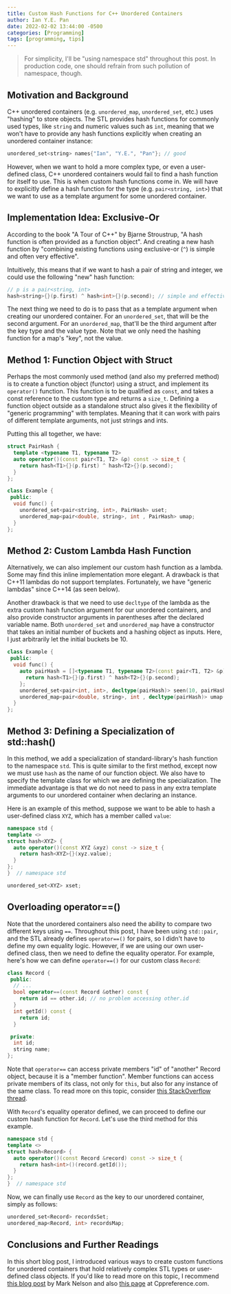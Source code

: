 ```yaml
---
title: Custom Hash Functions for C++ Unordered Containers
author: Ian Y.E. Pan
date: 2022-02-02 13:44:00 -0500
categories: [Programming]
tags: [programming, tips]
---
```


> For simplicity, I'll be "using namespace std" throughout this post. In production code, one should refrain from such pollution of namespace, though.

## Motivation and Background

C++ unordered containers (e.g. `unordered_map`, `unordered_set`, etc.) uses "hashing" to store objects. The STL provides hash functions for commonly used types, like `string` and numeric values such as `int`, meaning that we won't have to provide any hash functions explicitly when creating an unordered container instance:

```cpp
unordered_set<string> names{"Ian", "Y.E.", "Pan"}; // good
```

However, when we want to hold a more complex type, or even a user-defined class, C++ unordered containers would fail to find a hash function for itself to use. This is when custom hash functions come in. We will have to explicitly define a hash function for the type (e.g. `pair<string, int>`) that we want to use as a template argument for some unordered container. 

## Implementation Idea: Exclusive-Or

According to the book "A Tour of C++" by Bjarne Stroustrup, "A hash function is often provided as a function object". And creating a new hash function by "combining existing functions using exclusive-or (`^`) is simple and often very effective".

Intuitively, this means that if we want to hash a pair of string and integer, we could use the following "new" hash function:

```cpp
// p is a pair<string, int>
hash<string>{}(p.first) ^ hash<int>{}(p.second); // simple and effective
```

The next thing we need to do is to pass that as a template argument when creating our unordered container. For an `unordered_set`, that will be the second argument. For an `unordered_map`, that'll be the third argument after the key type and the value type. Note that we only need the hashing function for a map's "key", not the value.

## Method 1: Function Object with Struct

Perhaps the most commonly used method (and also my preferred method) is to create a function object (functor) using a struct, and implement its `operator()` function. This function is to be qualified as `const`, and takes a const reference to the custom type and returns a `size_t`. Defining a function object outside as a standalone struct also gives it the flexibility of "generic programming" with templates. Meaning that it can work with pairs of different template arguments, not just strings and ints. 

Putting this all together, we have:

```cpp
struct PairHash {
  template <typename T1, typename T2>
  auto operator()(const pair<T1, T2> &p) const -> size_t {
    return hash<T1>{}(p.first) ^ hash<T2>{}(p.second);
  }
};

class Example {
 public:
  void func() {
    unordered_set<pair<string, int>, PairHash> uset;
    unordered_map<pair<double, string>, int , PairHash> umap;
  }
};
```

## Method 2: Custom Lambda Hash Function

Alternatively, we can also implement our custom hash function as a lambda. Some may find this inline implementation more elegant. A drawback is that C++11 lambdas do not support templates. Fortunately, we have "generic lambdas" since C++14 (as seen below). 

Another drawback is that we need to use `decltype` of the lambda as the extra custom hash function argument for our unordered containers, and also provide constructor arguments in parentheses after the declared variable name. Both `unordered_set` and `unordered_map` have a constructor that takes an initial number of buckets and a hashing object as inputs. Here, I just arbitrarily let the initial buckets be 10.

```cpp
class Example {
 public:
  void func() {
    auto pairHash = []<typename T1, typename T2>(const pair<T1, T2> &p) {
      return hash<T1>{}(p.first) ^ hash<T2>{}(p.second);
    };
    unordered_set<pair<int, int>, decltype(pairHash)> seen(10, pairHash);
    unordered_map<pair<double, string>, int , decltype(pairHash)> umap(10, pairHash);
  }
};
```

## Method 3: Defining a Specialization of std::hash()

In this method, we add a specialization of standard-library's hash function to the namespace `std`. This is quite similar to the first method, except now we must use `hash` as the name of our function object. We also have to specify the template class for which we are defining the specialization. The immediate advantage is that we do not need to pass in any extra template arguments to our unordered container when declaring an instance.

Here is an example of this method, suppose we want to be able to hash a user-defined class `XYZ`, which has a member called `value`:

```cpp
namespace std {
template <>
struct hash<XYZ> {
  auto operator()(const XYZ &xyz) const -> size_t {
    return hash<XYZ>{}(xyz.value);
  }
};
}  // namespace std

unordered_set<XYZ> xset;
```

## Overloading operator==()

Note that the unordered containers also need the ability to compare two different keys using `==`. Throughout this post, I have been using `std::pair`, and the STL already defines `operator==()` for pairs, so I didn't have to define my own equality logic. However, if we are using our own user-defined class, then we need to define the equality operator. For example, here's how we can define `operator==()` for our custom class `Record`:

```cpp
class Record {
 public:
  // ...
  bool operator==(const Record &other) const {
    return id == other.id; // no problem accessing other.id
  }
  int getId() const {
    return id;
  }

 private:
  int id;
  string name;
};
```

Note that `operator==` can access private members "id" of "another" Record object, because it is a "member function". Member functions can access private members of its class, not only for `this`, but also for any instance of the same class. To read more on this topic, consider [this StackOverflow thread](https://stackoverflow.com/questions/12479875/why-overloading-can-access-private-members-of-argument).

With `Record`'s equality operator defined, we can proceed to define our custom hash function for `Record`. Let's use the third method for this example.

```cpp
namespace std {
template <>
struct hash<Record> {
  auto operator()(const Record &record) const -> size_t {
    return hash<int>()(record.getId());
  }
};
}  // namespace std
```

Now, we can finally use `Record` as the key to our unordered container, simply as follows:

```cpp
unordered_set<Record> recordsSet;
unordered_map<Record, int> recordsMap;
```

## Conclusions and Further Readings

In this short blog post, I introduced various ways to create custom functions for unordered containers that hold relatively complex STL types or user-defined class objects. If you'd like to read more on this topic, I recommend [this blog post](https://marknelson.us/posts/2011/09/03/hash-functions-for-c-unordered-containers.html) by Mark Nelson and also [this page](https://en.cppreference.com/w/cpp/utility/hash) at Cppreference.com.